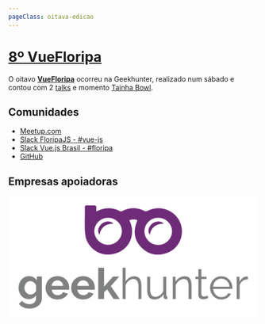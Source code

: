 ```yaml
---
pageClass: oitava-edicao
---
```


# [8º VueFloripa](https://www.meetup.com/pt-BR/vuefloripa/events/266016199/)

O oitavo [**VueFloripa**](https://www.meetup.com/pt-BR/vuefloripa/events/266016199/) ocorreu na Geekhunter, realizado num sábado e contou com 2 [talks](/formatos/talk.html) e momento [Tainha Bowl](/formatos/tainha-bowl.html).

## Comunidades

- [Meetup.com](https://www.meetup.com/pt-BR/vuefloripa)
- [Slack FloripaJS - #vue-js](http://slack.floripajs.org/)
- [Slack Vue.js Brasil - #floripa](https://vuejs-brasil.herokuapp.com/)
- [GitHub](https://github.com/VueFloripa)

## Empresas apoiadoras

<div class='apoiadores'>
  <a href='https://www.geekhunter.com.br/'>
    <img alt='Geek Hunter' src='/apoiadores/geekhunter.png'>
  </a>
</div>

<style>
  .oitava-edicao img {
    margin-top: 20px;
    margin-right: 20px;
    height: 100px;
  }

  .oitava-edicao .apoiadores {
    text-align: center;
  }
</style>